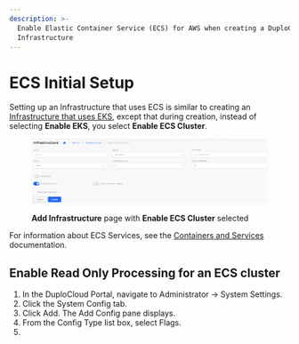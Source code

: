 ```yaml
---
description: >-
  Enable Elastic Container Service (ECS) for AWS when creating a DuploCloud
  Infrastructure
---
```


# ECS Initial Setup

Setting up an Infrastructure that uses ECS is similar to creating an [Infrastructure that uses EKS](../kubernetes-cluster/), except that during creation, instead of selecting **Enable EKS**, you select **Enable ECS Cluster**.&#x20;

<figure><img src="../../../.gitbook/assets/AWS_ECS.png" alt=""><figcaption><p><strong>Add Infrastructure</strong> page with <strong>Enable ECS Cluster</strong> selected</p></figcaption></figure>

For information about ECS Services, see the [Containers and Services](../../aws-services/containers.md) documentation.

## Enable Read Only Processing for an ECS cluster

1. In the DuploCloud Portal, navigate to Administrator -> System Settings.
2. Click the System Config tab.
3. Click Add. The Add Config pane displays.
4. From the Config Type list box, select Flags.
5.
